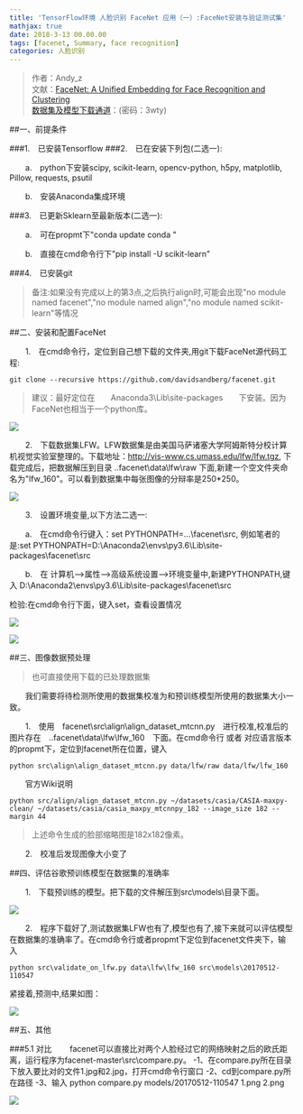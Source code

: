 ```yaml
---
title: 'TensorFlow环境 人脸识别 FaceNet 应用（一）:FaceNet安装与验证测试集'
mathjax: true
date: 2018-3-13 00.00.00
tags: [facenet, Summary, face recognition]
categories: 人脸识别
---
```


>作者：Andy_z  
文献：[FaceNet: A Unified Embedding for Face Recognition and Clustering](https://arxiv.org/abs/1503.03832)  
[数据集及模型下载通道](https://pan.baidu.com/s/1R70SWpSmF7SoZB5vkHdfpw)：(密码：3wty)

##一、前提条件

###1.&emsp;已安装Tensorflow
###2.&emsp;已在安装下列包(二选一):   

&emsp;&emsp;a.&emsp;python下安装scipy, scikit-learn, opencv-python, h5py, matplotlib, Pillow, requests, psutil

&emsp;&emsp;b.&emsp;安装Anaconda集成环境

###3.&emsp;已更新Sklearn至最新版本(二选一):

&emsp;&emsp;a.&emsp;可在propmt下"conda update conda "

&emsp;&emsp;b.&emsp;直接在cmd命令行下"pip install -U scikit-learn"

###4.&emsp;已安装git

>备注:如果没有完成以上的第3点,之后执行align时,可能会出现"no module named facenet","no module named align","no module named scikit-learn"等情况



##二、安装和配置FaceNet

&emsp;&emsp;1.&emsp;在cmd命令行，定位到自己想下载的文件夹,用git下载FaceNet源代码工程:

```
git clone --recursive https://github.com/davidsandberg/facenet.git
```
>建议：最好定位在&emsp;&emsp;Anaconda3\Lib\site-packages&emsp;&emsp;下安装。因为FaceNet也相当于一个python库。

![](http://p5bxip6n0.bkt.clouddn.com/18-3-15/23373226.jpg)


&emsp;&emsp;2.&emsp;下载数据集LFW。LFW数据集是由美国马萨诸塞大学阿姆斯特分校计算机视觉实验室整理的。下载地址：http://vis-www.cs.umass.edu/lfw/lfw.tgz, 下载完成后，把数据解压到目录 ..facenet\data\lfw\raw  下面,新建一个空文件夹命名为"lfw_160"。可以看到数据集中每张图像的分辩率是250*250。


![](http://p5bxip6n0.bkt.clouddn.com/18-3-15/8023931.jpg)

&emsp;&emsp;3.&emsp;设置环境变量,以下方法二选一:

&emsp;&emsp;a.&emsp;在cmd命令行键入：set PYTHONPATH=...\facenet\src, 例如笔者的是:set PYTHONPATH=D:\Anaconda2\envs\py3.6\Lib\site-packages\facenet\src

&emsp;&emsp;b.&emsp;在 计算机-->属性-->高级系统设置-->环境变量中,新建PYTHONPATH,键入 D:\Anaconda2\envs\py3.6\Lib\site-packages\facenet\src

检验:在cmd命令行下面，键入set，查看设置情况

![](http://p5bxip6n0.bkt.clouddn.com/18-3-15/66907272.jpg)


![](http://p5bxip6n0.bkt.clouddn.com/18-3-15/56240084.jpg)


##三、图像数据预处理

>也可直接使用下载的已处理数据集

&emsp;&emsp;我们需要将待检测所使用的数据集校准为和预训练模型所使用的数据集大小一致。

&emsp;&emsp;1.&emsp;使用&emsp;facenet\src\align\align_dataset_mtcnn.py&emsp;进行校准,校准后的图片存在&emsp;..facenet\data\lfw\lfw_160&emsp;下面。在cmd命令行 或者 对应语言版本的propmt下，定位到facenet所在位置，键入

```
python src\align\align_dataset_mtcnn.py data/lfw/raw data/lfw/lfw_160
```
&emsp;&emsp;官方Wiki说明

```
python src/align/align_dataset_mtcnn.py ~/datasets/casia/CASIA-maxpy-clean/ ~/datasets/casia/casia_maxpy_mtcnnpy_182 --image_size 182 --margin 44
```
>上述命令生成的脸部缩略图是182x182像素。


&emsp;&emsp;2.&emsp;校准后发现图像大小变了


##四、评估谷歌预训练模型在数据集的准确率

&emsp;&emsp;1.&emsp;下载预训练的模型。把下载的文件解压到src\models\目录下面。

![](http://p5bxip6n0.bkt.clouddn.com/18-3-15/34564036.jpg)


&emsp;&emsp;2.&emsp;程序下载好了,测试数据集LFW也有了,模型也有了,接下来就可以评估模型在数据集的准确率了。在cmd命令行或者propmt下定位到facenet文件夹下，输入

```
python src\validate_on_lfw.py data\lfw\lfw_160 src\models\20170512-110547
```
紧接着,预测中,结果如图：

![](http://p5bxip6n0.bkt.clouddn.com/18-3-15/47530520.jpg)


##五、其他

###5.1 对比
&emsp;&emsp;facenet可以直接比对两个人脸经过它的网络映射之后的欧氏距离，运行程序为facenet-master\src\compare.py。
-1、在compare.py所在目录下放入要比对的文件1.jpg和2.jpg，打开cmd命令行窗口
-2、cd到compare.py所在路径
-3、输入 python compare.py models/20170512-110547 1.png 2.png

![](http://p5bxip6n0.bkt.clouddn.com/18-3-16/42045957.jpg)
